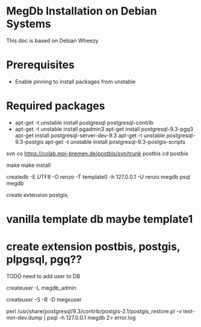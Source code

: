 MegDb Installation on Debian Systems
==========

This doc is based on Debian Wheezy

# Prerequisites #

* Enable pinning to install packages from unstable 

# Required packages #

* apt-get -t unstable install postgresql postgresql-contrib 
* apt-get -t unstable install pgadmin3
 apt-get install postgresql-9.3-pgq3 
 apt-get install postgresql-server-dev-9.3
  apt-get -t unstable postgresql-9.3-postgis apt-get -t unstable install postgresql-9.3-postgis-scripts 
  
 
 svn co https://colab.mpi-bremen.de/postbis/svn/trunk postbis
 cd postbis
 
 make
 make install

 createdb -E UTF8 -O renzo -T template0 -h 127.0.0.1 -U renzo megdb
  psql megdb
 
 create extension postgis;
 
 # vanilla template db maybe template1
 
 # create extension postbis, postgis, plpgsql, pgq??
 
TODO need to add user to DB

 createuser -L megdb_admin
 
  createuser -S -R -D megxuser
 
 perl /usr/share/postgresql/9.3/contrib/postgis-2.1/postgis_restore.pl -v test-min-dev.dump | psql -h 127.0.0.1   megdb 2> error.log 
 
  
 
